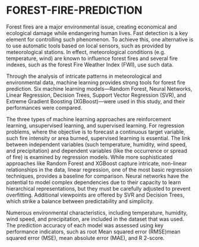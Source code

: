 # FOREST-FIRE-PREDICTION


Forest fires are a major environmental issue, creating economical and ecological damage while endangering human lives. Fast detection is a key element for controlling such phenomenon. To achieve this, one alternative is to use automatic tools based on local sensors, such as provided by meteorological stations. In effect, meteorological conditions (e.g. temperature, wind) are known to influence forest fires and several fire indexes, such as the forest Fire Weather Index (FWI), use such data.

Through the analysis of intricate patterns in meteorological and environmental data, machine learning provides strong tools for forest fire prediction. Six machine learning models—Random Forest, Neural Networks, Linear Regression, Decision Trees, Support Vector Regression (SVR), and Extreme Gradient Boosting (XGBoost)—were used in this study, and their performances were compared.

The three types of machine learning approaches are reinforcement learning, unsupervised learning, and supervised learning. For regression problems, where the objective is to forecast a continuous target variable, such fire intensity or area burned, supervised learning is essential. The link between independent variables (such temperature, humidity, wind speed, and precipitation) and dependent variables (like the occurrence or spread of fire) is examined by regression models. While more sophisticated approaches like Random Forest and XGBoost capture intricate, non-linear relationships in the data, linear regression, one of the most basic regression techniques, provides a baseline for comparison. Neural networks have the potential to model complex dependencies due to their capacity to learn hierarchical representations, but they must be carefully adjusted to prevent overfitting. Additional viewpoints are offered by SVR and Decision Trees, which strike a balance between predictability and simplicity.

Numerous environmental characteristics, including temperature, humidity, wind speed, and precipitation, are included in the dataset that was used. The prediction accuracy of each model was assessed using key performance indicators, such as root Mean squared error (RMSE)mean squared error (MSE), mean absolute error (MAE), and R 2-score.
